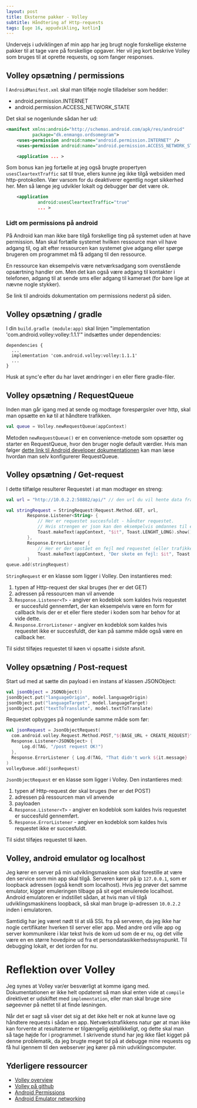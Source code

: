 ```yaml
---
layout: post
title: Eksterne pakker - Volley
subtitle: Håndtering af Http-requests
tags: [uge 16, appudvikling, kotlin]
---
```


Undervejs i udviklingen af min app har jeg brugt nogle forskellige eksterne pakker til at tage vare på forskellige opgaver. 
Her vil jeg kort beskrive Volley som bruges til at oprette requests, og som fanger responses.

## Volley opsætning / permissions

I `AndroidManifest.xml` skal man tilføje nogle tilladelser som hedder:
- android.permission.INTERNET
- android.permission.ACCESS_NETWORK_STATE

Det skal se nogenlunde sådan her ud:

```XML
<manifest xmlns:android="http://schemas.android.com/apk/res/android"
          package="dk.enmango.ordsomegram">
    <uses-permission android:name="android.permission.INTERNET" />
    <uses-permission android:name="android.permission.ACCESS_NETWORK_STATE" />

    <application ... >
```

Som bonus kan jeg fortælle at jeg også brugte propertyen `usesCleartextTraffic` sat til true, ellers kunne jeg ikke tilgå websiden med http-protokollen. 
Vær varsom for du deaktiverer egentlig noget sikkerhed her. Men så længe jeg udvikler lokalt og debugger bør det være ok.


```XML
    <application
            android:usesCleartextTraffic="true"
            ... >     
```

### Lidt om permissions på android
På Android kan man ikke bare tilgå forskellige ting på systemet uden at have permission. Man skal fortælle systemet hvilken ressource man vil have adgang til, og alt efter ressourcen kan systemet give adgang eller spørge brugeren om programmet må få adgang til den ressource. 

En ressource kan eksempelvis være netværksadgang som ovenstående opsærtning handler om. Men det kan også være adgang til kontakter i telefonen, adgang til at sende sms eller adgang til kameraet (for bare lige at nævne nogle stykker).

Se link til androids dokumentation om permissions nederst på siden.

## Volley opsætning / gradle
I din `build.gradle (module:app)` skal linjen "implementation 'com.android.volley:volley:1.1.1'" indsættes under dependencies:

```
dependencies {
  ...
  implementation 'com.android.volley:volley:1.1.1'
  ...
}
```

Husk at sync'e efter du har lavet ændringer i en eller flere gradle-filer.

## Volley opsætning / RequestQueue
Inden man går igang med at sende og modtage forespørgsler over http, skal man opsætte en kø til at håndtere trafikken.

```kotlin
val queue = Volley.newRequestQueue(appContext)
```

Metoden `newRequestQueue()` er en convenience-metode som opsætter og starter en RequestQueue, hvor den bruger nogle default værdier. Hvis man følger [dette link til Android developer dokumentationen](https://developer.android.com/training/volley/requestqueue.html) kan man læse hvordan man selv konfigurerer RequestQueue.

## Volley opsætning / Get-request
I dette tilfælge resulterer Requestet i at man modtager en streng:

```kotlin
val url = "http://10.0.2.2:58882/api/" // den url du vil hente data fra

val stringRequest = StringRequest(Request.Method.GET, url,
        Response.Listener<String> { 
            // Her er requestet succesfuldt - håndter requestet.
            // Hvis strengen er json kan den eksempelvis omdannes til en instans af en data class
            Toast.makeText(appContext, "$it", Toast.LENGHT_LONG).show()
        },
        Response.ErrorListener { 
            // Her er der opstået en fejl med requestet (eller trafikken på netværket) - håndter dette.
            Toast.makeText(appContext, "Der skete en fejl: $it", Toast.LENGHT_LONG).show()}
        )
queue.add(stringRequest)
```

`StringRequest` er en klasse som ligger i Volley. Den instantieres med: 
1. typen af  Http-request der skal bruges (her er det GET)
2. adressen på ressourcen man vil anvende
3. `Response.Listener<T>` - angiver en kodeblok som kaldes hvis requestet er succesfuld gennemført, der kan eksempelvis være en form for callback hvis der er et eller flere steder i koden som har behov for at vide dette.
4. `Response.ErrorListener` - angiver en kodeblok som kaldes hvis requestet ikke er succesfuldt, der kan på samme måde også være en callback her. 

Til sidst tilføjes requestet til køen vi opsatte i sidste afsnit.

## Volley opsætning / Post-request
Start ud med at sætte din payload i en instans af klassen JSONObject:
```kotlin
val jsonObject = JSONObject()
jsonObject.put("languageOrigin", model.languageOrigin)
jsonObject.put("languageTarget", model.languageTarget)
jsonObject.put("textToTranslate", model.textToTranslate)
``` 

Requestet opbygges på nogenlunde samme måde som før:

```kotlin
val jsonRequest = JsonObjectRequest(
  com.android.volley.Request.Method.POST,"${BASE_URL + CREATE_REQUEST}", jsonObject,
  Response.Listener<JSONObject> {
      Log.d(TAG, "/post request OK!")
  },
  Response.ErrorListener { Log.d(TAG, "That didn't work ${it.message} ||  $jsonObject") }
)
volleyQueue.add(jsonRequest)
```

`JsonObjectRequest` er en klasse som ligger i Volley. Den instantieres med: 
1. typen af  Http-request der skal bruges (her er det POST)
2. adressen på ressourcen man vil anvende
3. payloaden
4. `Response.Listener<T>` - angiver en kodeblok som kaldes hvis requestet er succesfuld gennemført.
5. `Response.ErrorListener` - angiver en kodeblok som kaldes hvis requestet ikke er succesfuldt.

Til sidst tilføjes requestet til køen.

## Volley, android emulator og localhost
Jeg kører en server på min udviklingsmaskine som skal forestille at være den service som min app skal tilgå. Serveren kører på ip `127.0.0.1`, som er loopback adressen (også kendt som localhost). Hvis jeg prøver det samme emulator, kigger emuleringen tilbage på sit eget emulerede localhost. Android emulatoren er indstillet sådan, at hvis man vil tilgå udviklingsmaskinens loopback, så skal man bruge ip-adressen `10.0.2.2` inden i emulatoren.

Samtidig har jeg været nødt til at slå SSL fra på serveren, da jeg ikke har nogle certifikater hverken til server eller app. Med andre ord ville app og server kommunikere i klar tekst hvis de kom ud som de er nu, og det ville være en en større hovedpine ud fra et persondatasikkerhedssynspunkt. Til debugging lokalt, er det iorden for nu.

# Reflektion over Volley
Jeg synes at Volley var/er besværligt at komme igang med. Dokumentationen er ikke helt opdateret så man skal enten vide at `compile` direktivet er udskiftet med `implementation`, eller man skal bruge sine søgeevner på nettet til at finde løsningen.

Når det er sagt så viser det sig at det ikke helt er nok at kunne lave og håndtere requests i sådan en app. Netværkstrafikkens natur gør at man ikke kan forvente at resultaterne er tilgængelig øjeblikkeligt, og dette skal man så tage højde for i programmet. I skrivende stund har jeg ikke fået kigget på denne problematik, da jeg brugte meget tid på at debugge mine requests og få hul igennem til den webserver jeg kører på min udviklingscomputer.

## Yderligere ressourcer
- [Volley overview](https://developer.android.com/training/volley)
- [Volley på github](https://github.com/google/volley)
- [Android Permissions](https://developer.android.com/guide/topics/permissions/overview)
- [Android Emulator networking](https://developer.android.com/studio/run/emulator-networking)
